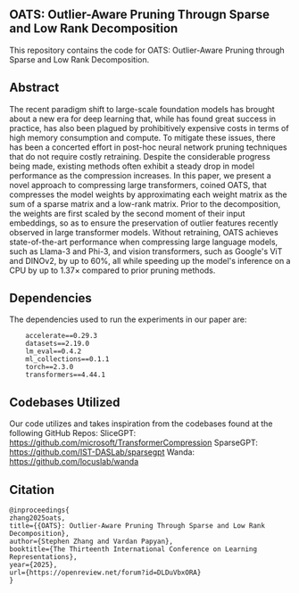 ## OATS: Outlier-Aware Pruning Througn Sparse and Low Rank Decomposition
This repository contains the code for OATS: Outlier-Aware Pruning through Sparse and Low Rank Decomposition.

## Abstract
The recent paradigm shift to large-scale foundation models has brought about a new era for deep learning that, while has found great success in practice, has also been plagued by prohibitively expensive costs in terms of high memory consumption and compute. To mitigate these issues, there has been a concerted effort in post-hoc neural network pruning techniques that do not require costly retraining. Despite the considerable progress being made, existing methods often exhibit a steady drop in model performance as the compression increases. In this paper, we present a novel approach to compressing large transformers, coined OATS, that compresses the model weights by approximating each weight matrix as the sum of a sparse matrix and a low-rank matrix. Prior to the decomposition, the weights are first scaled by the second moment of their input embeddings, so as to ensure the preservation of  outlier features recently observed in large transformer models. Without retraining, OATS achieves state-of-the-art performance when compressing large language models, such as Llama-3 and Phi-3, and vision transformers, such as Google's ViT and DINOv2, by up to $60\%$, all while speeding up the model's inference on a CPU by up to $1.37\times$ compared to prior pruning methods.

## Dependencies
The dependencies used to run the experiments in our paper are:
```
    accelerate==0.29.3
    datasets==2.19.0
    lm_eval==0.4.2
    ml_collections==0.1.1
    torch==2.3.0
    transformers==4.44.1
```

## Codebases Utilized
Our code utilizes and takes inspiration from the codebases found at the following GitHub Repos:
    SliceGPT: https://github.com/microsoft/TransformerCompression
    SparseGPT: https://github.com/IST-DASLab/sparsegpt
    Wanda: https://github.com/locuslab/wanda

## Citation
```
@inproceedings{
zhang2025oats,
title={{OATS}: Outlier-Aware Pruning Through Sparse and Low Rank Decomposition},
author={Stephen Zhang and Vardan Papyan},
booktitle={The Thirteenth International Conference on Learning Representations},
year={2025},
url={https://openreview.net/forum?id=DLDuVbxORA}
}
```
